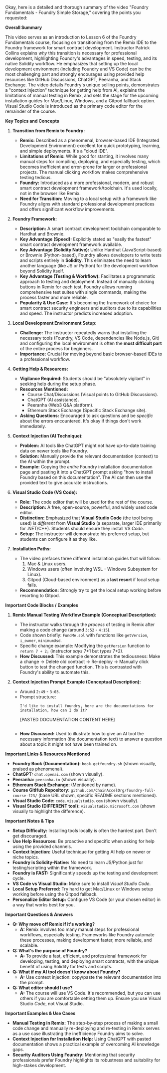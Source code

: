 Okay, here is a detailed and thorough summary of the video "Foundry Fundamentals - Foundry Simple Storage," covering the points you requested:

**Overall Summary**

This video serves as an introduction to Lesson 6 of the Foundry Fundamentals course, focusing on transitioning from the Remix IDE to the Foundry framework for smart contract development. Instructor Patrick Collins explains *why* this transition is necessary for professional development, highlighting Foundry's advantages in speed, testing, and its native Solidity workflow. He emphasizes that setting up the local development environment (including Foundry and VS Code) can be the most challenging part and strongly encourages using provided help resources like GitHub Discussions, ChatGPT, Peeranha, and Stack Exchange. The video details Foundry's unique selling points, demonstrates a "context injection" technique for getting help from AI, explains the limitations of manual testing in Remix, and sets the stage for the upcoming installation guides for Mac/Linux, Windows, and a Gitpod fallback option. Visual Studio Code is introduced as the primary code editor for the remainder of the course.

**Key Topics and Concepts**

1.  **Transition from Remix to Foundry:**
    *   **Remix:** Described as a phenomenal, browser-based IDE (Integrated Development Environment) excellent for quick prototyping, learning, and simple deployments. It's a "cloud IDE".
    *   **Limitations of Remix:** While good for starting, it involves many manual steps for compiling, deploying, and especially testing, which becomes inefficient and error-prone for larger or professional projects. The manual clicking workflow makes comprehensive testing tedious.
    *   **Foundry:** Introduced as a more professional, modern, and robust smart contract development framework/toolchain. It's used locally, not in the browser like Remix.
    *   **Need for Transition:** Moving to a local setup with a framework like Foundry aligns with standard professional development practices and offers significant workflow improvements.

2.  **Foundry Framework:**
    *   **Description:** A smart contract development toolchain comparable to Hardhat and Brownie.
    *   **Key Advantage (Speed):** Explicitly stated as "easily the fastest" smart contract development framework available.
    *   **Key Advantage (Solidity Native):** Unlike Hardhat (JavaScript-based) or Brownie (Python-based), Foundry allows developers to write tests and scripts entirely in **Solidity**. This eliminates the need to learn another language (like JS or Python) for the development workflow beyond Solidity itself.
    *   **Key Advantage (Testing & Workflow):** Facilitates a programmatic approach to testing and deployment. Instead of manually clicking buttons in Remix for each test, Foundry allows running comprehensive test suites with single commands, making the process faster and more reliable.
    *   **Popularity & Use Case:** It's becoming the framework of choice for smart contract security engineers and auditors due to its capabilities and speed. The instructor predicts increased adoption.

3.  **Local Development Environment Setup:**
    *   **Challenge:** The instructor repeatedly warns that installing the necessary tools (Foundry, VS Code, dependencies like Node.js, Git) and configuring the local environment is often the **most difficult part** of the entire process for beginners.
    *   **Importance:** Crucial for moving beyond basic browser-based IDEs to a professional workflow.

4.  **Getting Help & Resources:**
    *   **Vigilance Required:** Students should be "absolutely vigilant" in seeking help during the setup phase.
    *   **Resources Mentioned:**
        *   Course Chat/Discussions (Visual points to GitHub Discussions).
        *   ChatGPT (AI assistance).
        *   Peeranha (Web3 Q&A platform).
        *   Ethereum Stack Exchange (Specific Stack Exchange site).
    *   **Asking Questions:** Encouraged to ask questions and be *specific* about the errors encountered. It's okay if things don't work immediately.

5.  **Context Injection (AI Technique):**
    *   **Problem:** AI tools like ChatGPT might not have up-to-date training data on newer tools like Foundry.
    *   **Solution:** Manually provide the relevant documentation (context) to the AI within the prompt.
    *   **Example:** Copying the *entire* Foundry installation documentation page and pasting it into a ChatGPT prompt asking "how to install Foundry based on this documentation". The AI can then use the provided text to give accurate instructions.

6.  **Visual Studio Code (VS Code):**
    *   **Role:** The code editor that will be used for the rest of the course.
    *   **Description:** A free, open-source, powerful, and widely used code editor.
    *   **Distinction:** Emphasized that **Visual Studio Code** (the tool being used) is *different* from **Visual Studio** (a separate, larger IDE primarily for .NET/C++). Students should ensure they install VS *Code*.
    *   **Setup:** The instructor will demonstrate his preferred setup, but students can configure it as they like.

7.  **Installation Paths:**
    *   The video prefaces three different installation guides that will follow:
        1.  Mac & Linux users.
        2.  Windows users (often involving WSL - Windows Subsystem for Linux).
        3.  Gitpod (Cloud-based environment) as a **last resort** if local setup fails.
    *   **Recommendation:** Strongly try to get the local setup working before resorting to Gitpod.

**Important Code Blocks / Examples**

1.  **Remix Manual Testing Workflow Example (Conceptual Description):**
    *   The instructor walks through the *process* of testing in Remix after making a code change (around `3:52` - `4:15`).
    *   Code shown briefly: `FundMe.sol` with functions like `getVersion`, `i_owner`, `minimumUsd`.
    *   Specific change example: Modifying the `getVersion` function to `return 7 + 2;` (instructor *says* 7+1 but *types* 7+2).
    *   **How Discussed:** This example demonstrates the tediousness: Make a change -> Delete old contract -> Re-deploy -> Manually click button to test the changed function. This is contrasted with Foundry's ability to automate this.

2.  **Context Injection Prompt Example (Conceptual Description):**
    *   Around `2:49` - `3:03`.
    *   Prompt structure:
        ```
        I'd like to install foundry, here are the documentations for installation, how can I do it?
        ```
        [PASTED DOCUMENTATION CONTENT HERE]
        ```
        ```
    *   **How Discussed:** Used to illustrate how to give an AI tool the necessary information (the documentation text) to answer a question about a topic it might not have been trained on.

**Important Links & Resources Mentioned**

*   **Foundry Book (Documentation):** `book.getfoundry.sh` (shown visually, praised as phenomenal).
*   **ChatGPT:** `chat.openai.com` (shown visually).
*   **Peeranha:** `peeranha.io` (shown visually).
*   **Ethereum Stack Exchange:** (Mentioned by name).
*   **Course GitHub Repository:** `github.com/ChainAccelOrg/foundry-full-course-f23/` (base URL shown, specific README sections mentioned).
*   **Visual Studio Code:** `code.visualstudio.com` (shown visually).
*   **Visual Studio (DIFFERENT tool):** `visualstudio.microsoft.com` (shown visually to highlight the difference).

**Important Notes & Tips**

*   **Setup Difficulty:** Installing tools locally is often the hardest part. Don't get discouraged.
*   **Use Help Resources:** Be proactive and specific when asking for help using the provided channels.
*   **Context Injection:** Useful technique for getting AI help on newer or niche topics.
*   **Foundry is Solidity-Native:** No need to learn JS/Python just for testing/scripting within the framework.
*   **Foundry is FAST:** Significantly speeds up the testing and development cycle.
*   **VS Code vs Visual Studio:** Make sure to install *Visual Studio Code*.
*   **Local Setup Preferred:** Try hard to get Mac/Linux or Windows setup working before using the Gitpod fallback.
*   **Personalize Editor Setup:** Configure VS Code (or your chosen editor) in a way that works best for you.

**Important Questions & Answers**

*   **Q: Why move off Remix if it's working?**
    *   **A:** Remix involves too many manual steps for professional workflows, especially testing. Frameworks like Foundry automate these processes, making development faster, more reliable, and scalable.
*   **Q: What's the purpose of Foundry?**
    *   **A:** To provide a fast, efficient, and professional framework for developing, testing, and deploying smart contracts, with the unique benefit of using Solidity for tests and scripts.
*   **Q: What if my AI tool doesn't know about Foundry?**
    *   **A:** Use context injection: copy/paste the relevant documentation into the prompt.
*   **Q: What editor should I use?**
    *   **A:** The course will use VS Code. It's recommended, but you can use others if you are comfortable setting them up. Ensure you use Visual Studio *Code*, not Visual Studio.

**Important Examples & Use Cases**

*   **Manual Testing in Remix:** The step-by-step process of making a small code change and manually re-deploying and re-testing in Remix serves as a use case illustrating the inefficiency Foundry aims to solve.
*   **Context Injection for Installation Help:** Using ChatGPT with pasted documentation shows a practical example of overcoming AI knowledge gaps.
*   **Security Auditors Using Foundry:** Mentioning that security professionals prefer Foundry highlights its robustness and suitability for high-stakes development.